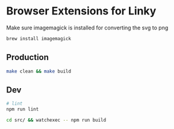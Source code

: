 # Browser Extensions for Linky

Make sure imagemagick is installed for converting the svg to png

```bash
brew install imagemagick
```

## Production

```bash
make clean && make build
```

## Dev

```bash
# lint
npm run lint

cd src/ && watchexec -- npm run build
```

